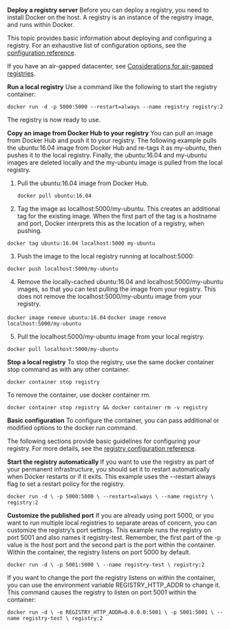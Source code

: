 **Deploy a registry server**
Before you can deploy a registry, you need to install Docker on the host. A registry is an instance of the registry image, and runs within Docker.

This topic provides basic information about deploying and configuring a registry. For an exhaustive list of configuration options, see the [configuration reference](https://docs.docker.com/registry/configuration/).

If you have an air-gapped datacenter, see [Considerations for air-gapped registries](https://docs.docker.com/registry/deploying/#considerations-for-air-gapped-registries).

**Run a local registry**
Use a command like the following to start the registry container:

```docker run -d -p 5000:5000 --restart=always --name registry registry:2``` 

The registry is now ready to use.

**Copy an image from Docker Hub to your registry**
You can pull an image from Docker Hub and push it to your registry. The following example pulls the ubuntu:16.04 image from Docker Hub and re-tags it as my-ubuntu, then pushes it to the local registry. Finally, the ubuntu:16.04 and my-ubuntu images are deleted locally and the my-ubuntu image is pulled from the local registry.

1. Pull the ubuntu:16.04 image from Docker Hub.
   
   ```docker pull ubuntu:16.04``` 

 2. Tag the image as localhost:5000/my-ubuntu. This creates an additional tag for the existing image. When the first part of the tag is a hostname and port, Docker interprets this as the location of a registry, when pushing.  
   
   ```docker tag ubuntu:16.04 localhost:5000 my-ubuntu``` 

3. Push the image to the local registry running at localhost:5000:
   
  ```docker push localhost:5000/my-ubuntu```

4. Remove the locally-cached ubuntu:16.04 and localhost:5000/my-ubuntu images, so that you can test pulling the image from your registry. This does not remove the localhost:5000/my-ubuntu image from your registry.

```docker image remove ubuntu:16.04```
```docker image remove localhost:5000/my-ubuntu  ```

5. Pull the localhost:5000/my-ubuntu image from your local registry.

```docker pull localhost:5000/my-ubuntu``` 

**Stop a local registry**
To stop the registry, use the same docker container stop command as with any other container.

```docker container stop registry```

To remove the container, use docker container rm.

```docker container stop registry && docker container rm -v registry```

**Basic configuration**
To configure the container, you can pass additional or modified options to the docker run command.

The following sections provide basic guidelines for configuring your registry. For more details, see the [registry configuration reference](https://docs.docker.com/registry/configuration/).

**Start the registry automatically**
If you want to use the registry as part of your permanent infrastructure, you should set it to restart automatically when Docker restarts or if it exits. This example uses the --restart always flag to set a restart policy for the registry.

```docker run -d \ -p 5000:5000 \ --restart=always \ --name registry \ registry:2 ```

**Customize the published port**
If you are already using port 5000, or you want to run multiple local registries to separate areas of concern, you can customize the registry’s port settings. This example runs the registry on port 5001 and also names it registry-test. Remember, the first part of the -p value is the host port and the second part is the port within the container. Within the container, the registry listens on port 5000 by default.

```docker run -d \ -p 5001:5000 \ --name registry-test \ registry:2``` 

If you want to change the port the registry listens on within the container, you can use the environment variable REGISTRY_HTTP_ADDR to change it. This command causes the registry to listen on port 5001 within the container:

```docker run -d \ -e REGISTRY_HTTP_ADDR=0.0.0.0:5001 \ -p 5001:5001 \ --name registry-test \ registry:2```





















 
